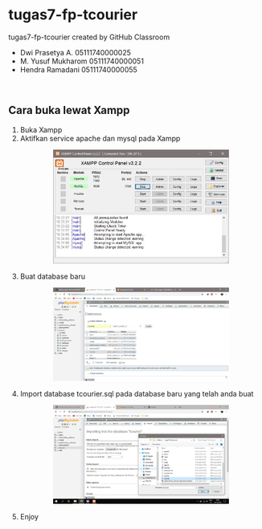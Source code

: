 # tugas7-fp-tcourier
tugas7-fp-tcourier created by GitHub Classroom
<ul>
  <li> Dwi Prasetya A.       05111740000025</li>
  <li> M. Yusuf Mukharom     05111740000051</li>
  <li> Hendra Ramadani       05111740000055</li>
</ul><br>
<h2>Cara buka lewat Xampp</h2>
<ol type="1">
  <li>Buka Xampp</li>
  <li>Aktifkan service apache dan mysql pada Xampp</li> 
<p align="center">
  <img src="/img/tutorial/1.JPG" width="350" alt="step1" title="Buka Xampp">
</p>
  <li>Buat database baru</li>
<p align="center">
  <img src="/img/tutorial/2.JPG" width="350" alt="step2" title="Buat Database">
</p>
  <li>Import database tcourier.sql pada database baru yang telah anda buat</li>
<p align="center">
  <img src="/img/tutorial/3.JPG" width="350" alt="step3" title="Import Database">
</p>
  <li>Enjoy</li>
</ol>
